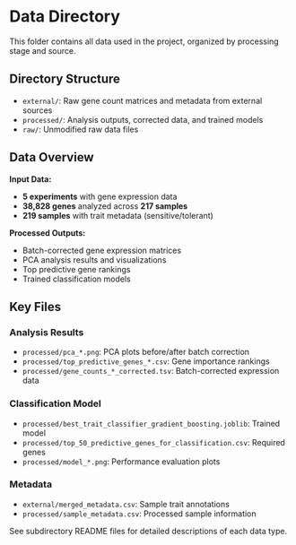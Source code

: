 # Data Directory

This folder contains all data used in the project, organized by processing stage and source.

## Directory Structure

- `external/`: Raw gene count matrices and metadata from external sources
- `processed/`: Analysis outputs, corrected data, and trained models
- `raw/`: Unmodified raw data files

## Data Overview

**Input Data:**
- **5 experiments** with gene expression data
- **38,828 genes** analyzed across **217 samples**
- **219 samples** with trait metadata (sensitive/tolerant)

**Processed Outputs:**
- Batch-corrected gene expression matrices
- PCA analysis results and visualizations
- Top predictive gene rankings
- Trained classification models

## Key Files

### Analysis Results
- `processed/pca_*.png`: PCA plots before/after batch correction
- `processed/top_predictive_genes_*.csv`: Gene importance rankings
- `processed/gene_counts_*_corrected.tsv`: Batch-corrected expression data

### Classification Model
- `processed/best_trait_classifier_gradient_boosting.joblib`: Trained model
- `processed/top_50_predictive_genes_for_classification.csv`: Required genes
- `processed/model_*.png`: Performance evaluation plots

### Metadata
- `external/merged_metadata.csv`: Sample trait annotations
- `processed/sample_metadata.csv`: Processed sample information

See subdirectory README files for detailed descriptions of each data type.